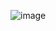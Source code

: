 ![image](https://user-images.githubusercontent.com/100521999/155901551-8d7ffd0b-98ef-4d6a-aae4-1e8e1d108b1d.png)
